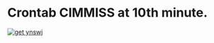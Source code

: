 # Crontab CIMMISS at 10th minute.

[![get ynswj](https://github.com/Otoliths/CIMMISS/actions/workflows/action.yml/badge.svg)](https://github.com/Otoliths/CIMMISS/actions/workflows/action.yml)

